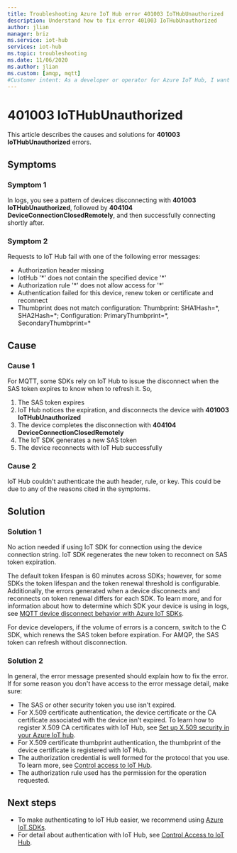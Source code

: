 ```yaml
---
title: Troubleshooting Azure IoT Hub error 401003 IoTHubUnauthorized
description: Understand how to fix error 401003 IoTHubUnauthorized 
author: jlian
manager: briz
ms.service: iot-hub
services: iot-hub
ms.topic: troubleshooting
ms.date: 11/06/2020
ms.author: jlian
ms.custom: [amqp, mqtt]
#Customer intent: As a developer or operator for Azure IoT Hub, I want to resolve 401003 IoTHubUnauthorized errors.
---
```


# 401003 IoTHubUnauthorized

This article describes the causes and solutions for **401003 IoTHubUnauthorized** errors.

## Symptoms

### Symptom 1

In logs, you see a pattern of devices disconnecting with **401003 IoTHubUnauthorized**, followed by **404104 DeviceConnectionClosedRemotely**, and then successfully connecting shortly after.

### Symptom 2

Requests to IoT Hub fail with one of the following error messages:

* Authorization header missing
* IotHub '\*' does not contain the specified device '\*'
* Authorization rule '\*' does not allow access for '\*'
* Authentication failed for this device, renew token or certificate and reconnect
* Thumbprint does not match configuration: Thumbprint: SHA1Hash=\*, SHA2Hash=\*; Configuration: PrimaryThumbprint=\*, SecondaryThumbprint=\*

## Cause

### Cause 1

For MQTT, some SDKs rely on IoT Hub to issue the disconnect when the SAS token expires to know when to refresh it. So,

1. The SAS token expires
1. IoT Hub notices the expiration, and disconnects the device with **401003 IoTHubUnauthorized**
1. The device completes the disconnection with **404104 DeviceConnectionClosedRemotely**
1. The IoT SDK generates a new SAS token
1. The device reconnects with IoT Hub successfully

### Cause 2

IoT Hub couldn't authenticate the auth header, rule, or key. This could be due to any of the reasons cited in the symptoms.

## Solution

### Solution 1

No action needed if using IoT SDK for connection using the device connection string. IoT SDK regenerates the new token to reconnect on SAS token expiration.

The default token lifespan is 60 minutes across SDKs; however, for some SDKs the token lifespan and the token renewal threshold is configurable. Additionally, the errors generated when a device disconnects and reconnects on token renewal differs for each SDK. To learn more, and for information about how to determine which SDK your device is using in logs, see [MQTT device disconnect behavior with Azure IoT SDKs](iot-hub-troubleshoot-connectivity.md#mqtt-device-disconnect-behavior-with-azure-iot-sdks).

For device developers, if the volume of errors is a concern, switch to the C SDK, which renews the SAS token before expiration. For AMQP, the SAS token can refresh without disconnection.

### Solution 2

In general, the error message presented should explain how to fix the error. If for some reason you don't have access to the error message detail, make sure:

- The SAS or other security token you use isn't expired.
- For X.509 certificate authentication, the device certificate or the CA certificate associated with the device isn't expired. To learn how to register X.509 CA certificates with IoT Hub, see [Set up X.509 security in your Azure IoT hub](./tutorial-x509-scripts.md).
- For X.509 certificate thumbprint authentication, the thumbprint of the device certificate is registered with IoT Hub.
- The authorization credential is well formed for the protocol that you use. To learn more, see [Control access to IoT Hub](iot-hub-devguide-security.md).
- The authorization rule used has the permission for the operation requested.

## Next steps

- To make authenticating to IoT Hub easier, we recommend using [Azure IoT SDKs](iot-hub-devguide-sdks.md).
- For detail about authentication with IoT Hub, see [Control Access to IoT Hub](iot-hub-devguide-security.md).